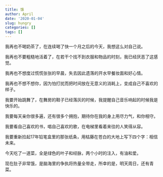 ```yaml
---
title: 饿
author: April
date: '2020-01-04'
slug: hungry
categories: []
tags: []
---
```


我再也不喝奶茶了，在连续喝了快一个月之后的今天，我想这么对自己说。

我再也不要粗糙地活着了，在若干个找不到衣服和物品的时刻，我已经厌恶了这感觉。

我再也不想度过慌慌张张的早晨，失去因此遗落的开水早餐妆面和好心情。

我再也不想不想你，因为怕打扰而把时间放在无意义的消耗上，变成自己不喜欢的样子。

我要开始跳舞了，在舞房的鞋子已经落灰的时候，我提醒自己音乐响起的时候我是快乐的。

我要每天亲你很多遍，还有很多个拥抱，期待你在我的身上用尽力气，和你相守。

我要看自己喜欢的书，唱自己喜欢的歌，在电梯里看着来往的人笑得从容。

我要重新捡起17年铅笔盒里的那张纸条，用枯藤在苍白的大地上写下四个字：相信未来。

今天吃了一道菜，全是绿色的叶子和经脉，两个小时的注入，有油和爱。

现在肚子非常饿，是脑海里的争执将热量全带走，所幸的是，明天周日，还有青菜。
